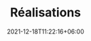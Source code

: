 ---
title: "Réalisations"
date: 2021-12-18T11:22:16+06:00
draft: false
description : "les exemples de réalisations chez nos clients des secteurs logistique, hospitalier, industriel"
---